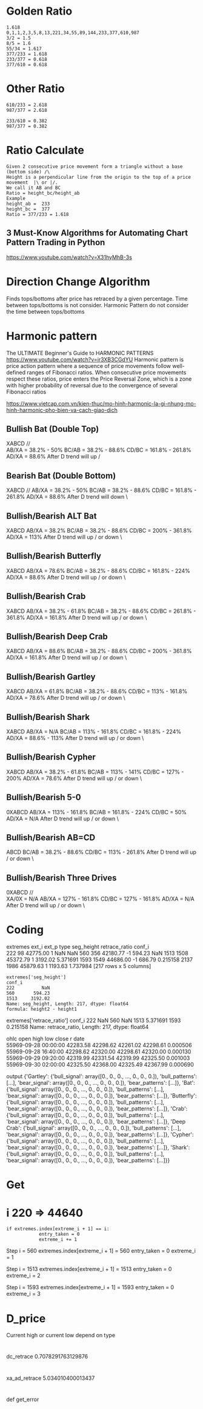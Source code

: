 # Golden Ratio
```
1.618
0,1,1,2,3,5,8,13,221,34,55,89,144,233,377,610,987
3/2 = 1.5
8/5 = 1.6
55/34 = 1.617
377/233 = 1.618
233/377 = 0.618
377/610 = 0.618
```
# Other Ratio
```
610/233 = 2.618
987/377 = 2.618

233/610 = 0.382
987/377 = 0.382
```
# Ratio Calculate
```
Given 2 consecutive price movement form a triangle without a base (bottom side) /\
Height is a perpendicular line from the origin to the top of a price movement  |\ or |/.
We call it AB and BC
Ratio = height_bc/height_ab
Example 
height_ab =  233
height_bc =  377
Ratio = 377/233 = 1.618
```
## 3 Must-Know Algorithms for Automating Chart Pattern Trading in Python
https://www.youtube.com/watch?v=X31hyMhB-3s

# Direction Change Algorithm
Finds tops/bottoms after price has retraced by a given percentage. Time between tops/bottoms is not consider.
Harmonic Pattern  do not consider the time between tops/bottoms

# Harmonic pattern
The ULTIMATE Beginner's Guide to HARMONIC PATTERNS
https://www.youtube.com/watch?v=ir3XB3CGdYU
Harmonic pattern is price action pattern where a sequence of price movements follow well-defined ranges of Fibonacci ratios. When consecutive price movements respect these ratios, price enters the Price Reversal Zone, which is a zone with higher probability of reversal due to the convergence of several Fibonacci ratios

https://www.vietcap.com.vn/kien-thuc/mo-hinh-harmonic-la-gi-nhung-mo-hinh-harmonic-pho-bien-va-cach-giao-dich

## Bullish Bat (Double Top)
XABCD /\/\
AB/XA = 38.2% - 50%
BC/AB = 38.2% - 88.6%
CD/BC = 161.8% - 261.8%
AD/XA = 88.6%
After D trend will up /

## Bearish Bat (Double Bottom)
XABCD \/\/
AB/XA = 38.2% - 50%
BC/AB = 38.2% - 88.6%
CD/BC = 161.8% - 261.8%
AD/XA = 88.6%
After D trend will down \

## Bullish/Bearish ALT Bat
XABCD 
AB/XA = 38.2% 
BC/AB = 38.2% - 88.6%
CD/BC = 200% - 361.8%
AD/XA = 113%
After D trend will up / or down \

## Bullish/Bearish Butterfly
XABCD
AB/XA = 78.6%
BC/AB = 38.2% - 88.6%
CD/BC = 161.8% - 224%
AD/XA = 88.6%
After D trend will up / or down \

## Bullish/Bearish Crab
XABCD
AB/XA = 38.2% - 61.8%
BC/AB = 38.2% - 88.6%
CD/BC = 261.8% - 361.8%
AD/XA = 161.8%
After D trend will up / or down \

## Bullish/Bearish Deep Crab
XABCD
AB/XA = 88.6%
BC/AB = 38.2% - 88.6%
CD/BC = 200% - 361.8%
AD/XA = 161.8%
After D trend will up / or down \

## Bullish/Bearish Gartley
XABCD
AB/XA = 61.8%
BC/AB = 38.2% - 88.6%
CD/BC = 113% - 161.8%
AD/XA = 78.6%
After D trend will up / or down \

## Bullish/Bearish Shark
XABCD
AB/XA = N/A
BC/AB = 113% - 161.8%
CD/BC = 161.8% - 224%
AD/XA = 88.6% - 113%
After D trend will up / or down \

## Bullish/Bearish Cypher
XABCD
AB/XA = 38.2% - 61.8%
BC/AB = 113% - 141%
CD/BC = 127% - 200%
AD/XA = 78.6%
After D trend will up / or down \

## Bullish/Bearish 5-0
0XABCD
AB/XA = 113% - 161.8%
BC/AB = 161.8% - 224%
CD/BC = 50%
AD/XA = N/A
After D trend will up / or down \

## Bullish/Bearish AB=CD
ABCD
BC/AB = 38.2% - 88.6%
CD/BC = 113% - 261.8%
After D trend will up / or down \

## Bullish/Bearish Three Drives
0XABCD \/\/\
XA/0X = N/A
AB/XA = 127% - 161.8%
CD/BC = 127% - 161.8%
AD/XA = N/A
After D trend will up / or down \

# Coding
extremes
        ext_i     ext_p  type  seg_height  retrace_ratio
conf_i                                                  
222        98  42775.00     1         NaN            NaN
560       356  42180.77    -1      594.23            NaN
1513     1508  45372.79     1     3192.02       5.371691
1593     1549  44686.00    -1      686.79       0.215158
2137     1986  45879.63     1     1193.63       1.737984
[217 rows x 5 columns]

```
extremes['seg_height']
conf_i
222          NaN
560       594.23
1513     3192.02
Name: seg_height, Length: 217, dtype: float64
formula: height2 - height1 
```


extremes['retrace_ratio']
conf_i
222           NaN
560           NaN
1513     5.371691
1593     0.215158
Name: retrace_ratio, Length: 217, dtype: float64

ohlc
                          open      high       low     close         r
date                                                                  
55969-09-28 00:00:00  42283.58  42298.62  42261.02  42298.61  0.000506
55969-09-28 16:40:00  42298.62  42320.00  42298.61  42320.00  0.000130
55969-09-29 09:20:00  42319.99  42331.54  42319.99  42325.50  0.001003
55969-09-30 02:00:00  42325.50  42368.00  42325.49  42367.99  0.000690

output
{'Gartley': {'bull_signal': array([0., 0., 0., ..., 0., 0., 0.]), 'bull_patterns': [...], 'bear_signal': array([0., 0., 0., ..., 0., 0., 0.]), 'bear_patterns': [...]}, 'Bat': {'bull_signal': array([0., 0., 0., ..., 0., 0., 0.]), 'bull_patterns': [...], 'bear_signal': array([0., 0., 0., ..., 0., 0., 0.]), 'bear_patterns': [...]}, 'Butterfly': {'bull_signal': array([0., 0., 0., ..., 0., 0., 0.]), 'bull_patterns': [...], 'bear_signal': array([0., 0., 0., ..., 0., 0., 0.]), 'bear_patterns': [...]}, 'Crab': {'bull_signal': array([0., 0., 0., ..., 0., 0., 0.]), 'bull_patterns': [...], 'bear_signal': array([0., 0., 0., ..., 0., 0., 0.]), 'bear_patterns': [...]}, 'Deep Crab': {'bull_signal': array([0., 0., 0., ..., 0., 0., 0.]), 'bull_patterns': [...], 'bear_signal': array([0., 0., 0., ..., 0., 0., 0.]), 'bear_patterns': [...]}, 'Cypher': {'bull_signal': array([0., 0., 0., ..., 0., 0., 0.]), 'bull_patterns': [...], 'bear_signal': array([0., 0., 0., ..., 0., 0., 0.]), 'bear_patterns': [...]}, 'Shark': {'bull_signal': array([0., 0., 0., ..., 0., 0., 0.]), 'bull_patterns': [...], 'bear_signal': array([0., 0., 0., ..., 0., 0., 0.]), 'bear_patterns': [...]}}

# Get 
# i 220 => 44640
```
if extremes.index[extreme_i + 1] == i:
            entry_taken = 0
            extreme_i += 1
```
Step i = 560
extremes.index[extreme_i + 1] = 560
entry_taken = 0
extreme_i = 1

Step i = 1513
extremes.index[extreme_i + 1] = 1513
entry_taken = 0
extreme_i = 2

Step i = 1593
extremes.index[extreme_i + 1] = 1593
entry_taken = 0
extreme_i = 3

# D_price
Current high or current low depend on type

#
dc_retrace
0.7078291763129876

#
xa_ad_retrace
5.034010400013437

#
def get_error